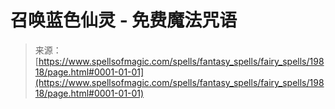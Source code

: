 <!--yml

category: 未分类

date: 2024-06-12 19:02:08

-->

# 召唤蓝色仙灵 - 免费魔法咒语

> 来源：[https://www.spellsofmagic.com/spells/fantasy_spells/fairy_spells/19818/page.html#0001-01-01](https://www.spellsofmagic.com/spells/fantasy_spells/fairy_spells/19818/page.html#0001-01-01)
